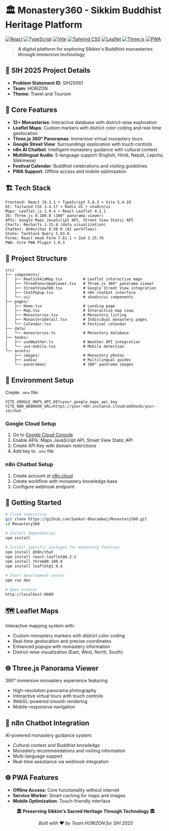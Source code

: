 # 🏛️ Monastery360 - Sikkim Buddhist Heritage Platform

[![React](https://img.shields.io/badge/React-18.3.1-61DAFB?style=for-the-badge&logo=react&logoColor=white)](https://reactjs.org/)
[![TypeScript](https://img.shields.io/badge/TypeScript-5.8.3-3178C6?style=for-the-badge&logo=typescript&logoColor=white)](https://www.typescriptlang.org/)
[![Vite](https://img.shields.io/badge/Vite-5.4.19-646CFF?style=for-the-badge&logo=vite&logoColor=white)](https://vitejs.dev/)
[![Tailwind CSS](https://img.shields.io/badge/Tailwind-3.4.17-06B6D4?style=for-the-badge&logo=tailwindcss&logoColor=white)](https://tailwindcss.com/)
[![Leaflet](https://img.shields.io/badge/Leaflet-1.9.4-199900?style=for-the-badge&logo=leaflet&logoColor=white)](https://leafletjs.com/)
[![Three.js](https://img.shields.io/badge/Three.js-0.180.0-000000?style=for-the-badge&logo=three.js&logoColor=white)](https://threejs.org/)
[![PWA](https://img.shields.io/badge/PWA-Ready-5A0FC8?style=for-the-badge&logo=pwa&logoColor=white)](https://web.dev/progressive-web-apps/)

> **A digital platform for exploring Sikkim's Buddhist monasteries through immersive technology**

## 🎯 SIH 2025 Project Details

- **Problem Statement ID**: SIH25061
- **Team**: HORIZON
- **Theme**: Travel and Tourism

## 🌟 Core Features

- **12+ Monasteries**: Interactive database with district-wise exploration
- **Leaflet Maps**: Custom markers with district color coding and real-time geolocation
- **Three.js 360° Panoramas**: Immersive virtual monastery tours
- **Google Street View**: Surroundings exploration with touch controls
- **n8n AI Chatbot**: Intelligent monastery guidance with cultural context
- **Multilingual Audio**: 5-language support (English, Hindi, Nepali, Lepcha, Sikkimese)
- **Festival Calendar**: Buddhist celebrations and visiting guidelines
- **PWA Support**: Offline access and mobile optimization

## 🏗️ Tech Stack

```
Frontend: React 18.3.1 + TypeScript 5.8.3 + Vite 5.4.19
UI: Tailwind CSS 3.4.17 + Radix UI + shadcn/ui
Maps: Leaflet.js 1.9.4 + React Leaflet 4.2.1
3D: Three.js 0.180.0 (360° panorama viewer)
APIs: Google Maps JavaScript API, Street View Static API
Charts: Recharts 2.15.4 (data visualization)
Chatbot: @n8n/chat 0.50.0 (AI workflows)
State: TanStack Query 5.83.0
Forms: React Hook Form 7.61.1 + Zod 3.25.76
PWA: Vite PWA Plugin 1.0.3
```

## 📁 Project Structure

```
src/
├── components/
│   ├── RealSikkimMap.tsx         # Leaflet interactive maps
│   ├── ThreePanoramaViewer.tsx   # Three.js 360° panorama viewer
│   ├── StreetView360.tsx         # Google Street View integration
│   ├── ChatPopup.tsx             # n8n chatbot interface
│   └── ui/                       # shadcn/ui components
├── pages/
│   ├── Home.tsx                  # Landing page
│   ├── Map.tsx                   # Interactive map view
│   ├── Monasteries.tsx           # Monastery listing
│   ├── MonasteryDetail.tsx       # Individual monastery pages
│   └── Calendar.tsx              # Festival calendar
├── data/
│   └── monasteries.ts            # Monastery database
├── hooks/
│   ├── useWeather.ts             # Weather API integration
│   └── use-mobile.tsx            # Mobile detection
└── assets/
    ├── images/                   # Monastery photos
    ├── audio/                    # Multilingual guides
    └── panoramas/                # 360° panorama images
```

## 🔧 Environment Setup

Create `.env` file:

```env
VITE_GOOGLE_MAPS_API_KEY=your_google_maps_api_key
VITE_N8N_WEBHOOK_URL=https://your-n8n-instance.cloud/webhook/your-id/chat
```
### Google Cloud Setup

1. Go to [Google Cloud Console](https://console.cloud.google.com/)
2. Enable APIs: Maps JavaScript API, Street View Static API
3. Create API Key with domain restrictions
4. Add key to `.env` file

### n8n Chatbot Setup

1. Create account at [n8n.cloud](https://n8n.cloud)
2. Create workflow with monastery knowledge base
3. Configure webhook endpoint

## 🚀 Getting Started

```bash
# Clone repository
git clone https://github.com/Sanket-Bharadwaj/Monastery360.git
cd Monastery360

# Install dependencies
npm install

# Install specific packages for monastery features
npm install @n8n/chat
npm install react-leaflet@4.2.1
npm install three@0.180.0
npm install leaflet@1.9.4

# Start development server
npm run dev

# Open browser
http://localhost:8080
```

## 🗺️ Leaflet Maps

Interactive mapping system with:

- Custom monastery markers with district color coding
- Real-time geolocation and precise coordinates
- Enhanced popups with monastery information
- District-wise visualization (East, West, North, South)

## 🌐 Three.js Panorama Viewer

360° immersive monastery experience featuring:

- High-resolution panorama photography
- Interactive virtual tours with touch controls
- WebGL-powered smooth rendering
- Mobile-responsive navigation

## 🤖 n8n Chatbot Integration

AI-powered monastery guidance system:

- Cultural context and Buddhist knowledge
- Monastery recommendations and visiting information
- Multi-language support
- Real-time assistance via webhook integration

## 🌐 PWA Features

- **Offline Access**: Core functionality without internet
- **Service Worker**: Smart caching for maps and images
- **Mobile Optimization**: Touch-friendly interface

<div align="center">

**🏛️ Preserving Sikkim's Sacred Heritage Through Technology 🏛️**

_Built with ❤️ by Team HORIZON for SIH 2025_

</div>
